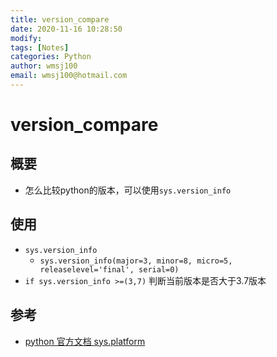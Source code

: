 ```yaml
---
title: version_compare
date: 2020-11-16 10:28:50
modify: 
tags: [Notes]
categories: Python
author: wmsj100
email: wmsj100@hotmail.com
---
```


# version_compare

## 概要

- 怎么比较python的版本，可以使用`sys.version_info`

## 使用

- `sys.version_info`
	- `sys.version_info(major=3, minor=8, micro=5, releaselevel='final', serial=0)`
- `if sys.version_info >=(3,7)` 判断当前版本是否大于3.7版本
	
## 参考

- [python 官方文档 sys.platform]()
